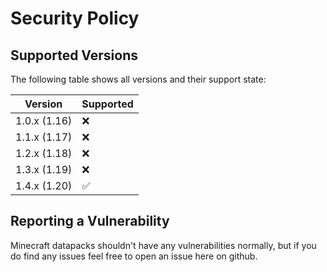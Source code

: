 # Security Policy

## Supported Versions

The following table shows all versions and their support state:

| Version | Supported          |
| ------- | ------------------ |
| 1.0.x (1.16)   | :x: |
| 1.1.x (1.17)   | :x: |
| 1.2.x (1.18)   | :x: |
| 1.3.x (1.19)   | :x: |
| 1.4.x (1.20)   | :white_check_mark: |

## Reporting a Vulnerability

Minecraft datapacks shouldn't have any vulnerabilities normally, but if you do find any issues feel free to open an issue here on github.
